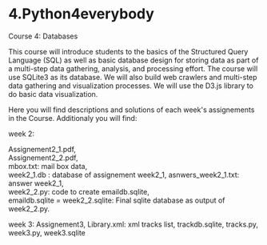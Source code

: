 # 4.Python4everybody
Course 4: Databases

This course will introduce students to the basics of the Structured Query Language (SQL) as well as basic database design for storing data as part of a multi-step data gathering, analysis, and processing effort.  The course will use SQLite3 as its database.  We will also build web crawlers and multi-step data gathering and visualization processes.  We will use the D3.js library to do basic data visualization.  

Here you will find descriptions and solutions of each week's assignements in the Course. Additionaly you will find:

week 2:

Assignement2_1.pdf,  
Assignement2_2.pdf,  
mbox.txt: mail box data,  
week2_1.db : database of assignement week2_1, 
asnwers_week2_1.txt: answer week2_1,  
week2_2.py: code to create emaildb.sqlite,  
emaildb.sqlite = week2_2.sqlite: Final sqlite database as output of week2_2.py.

week 3:
Assignement3, 
Library.xml: xml tracks list, 
trackdb.sqlite, 
tracks.py, 
week3.py, 
week3.sqlite 
